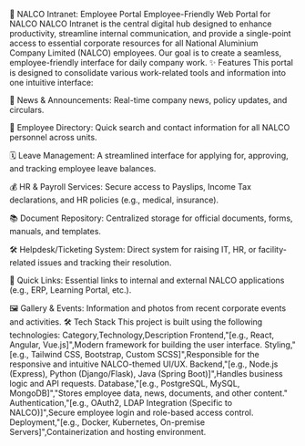 🚀 NALCO Intranet: Employee Portal
Employee-Friendly Web Portal for NALCO
NALCO Intranet is the central digital hub designed to enhance productivity, streamline internal communication, and provide a single-point access to essential corporate resources for all National Aluminium Company Limited (NALCO) employees. Our goal is to create a seamless, employee-friendly interface for daily company work.
✨ Features
This portal is designed to consolidate various work-related tools and information into one intuitive interface:

📰 News & Announcements: Real-time company news, policy updates, and circulars.

👤 Employee Directory: Quick search and contact information for all NALCO personnel across units.

🗓️ Leave Management: A streamlined interface for applying for, approving, and tracking employee leave balances.

💰 HR & Payroll Services: Secure access to Payslips, Income Tax declarations, and HR policies (e.g., medical, insurance).

📚 Document Repository: Centralized storage for official documents, forms, manuals, and templates.

🛠️ Helpdesk/Ticketing System: Direct system for raising IT, HR, or facility-related issues and tracking their resolution.

🔗 Quick Links: Essential links to internal and external NALCO applications (e.g., ERP, Learning Portal, etc.).

🖼️ Gallery & Events: Information and photos from recent corporate events and activities.
🛠️ Tech Stack
This project is built using the following technologies:
Category,Technology,Description
Frontend,"[e.g., React, Angular, Vue.js]",Modern framework for building the user interface.
Styling,"[e.g., Tailwind CSS, Bootstrap, Custom SCSS]",Responsible for the responsive and intuitive NALCO-themed UI/UX.
Backend,"[e.g., Node.js (Express), Python (Django/Flask), Java (Spring Boot)]",Handles business logic and API requests.
Database,"[e.g., PostgreSQL, MySQL, MongoDB]","Stores employee data, news, documents, and other content."
Authentication,"[e.g., OAuth2, LDAP Integration (Specific to NALCO)]",Secure employee login and role-based access control.
Deployment,"[e.g., Docker, Kubernetes, On-premise Servers]",Containerization and hosting environment.
